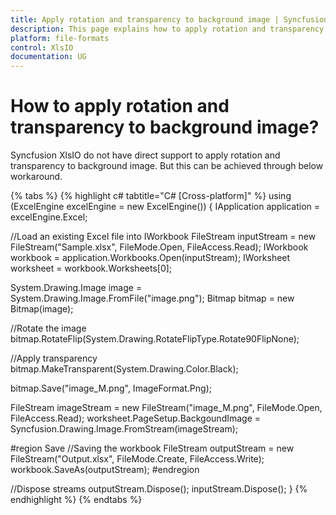 ```yaml
---
title: Apply rotation and transparency to background image | Syncfusion
description: This page explains how to apply rotation and transparency to background image using Syncfusion .NET Excel library (XlsIO).
platform: file-formats
control: XlsIO
documentation: UG
---
```


# How to apply rotation and transparency to background image?

Syncfusion XlsIO do not have direct support to apply rotation and transparency to background image. But this can be achieved through below workaround.

{% tabs %}
{% highlight c# tabtitle="C# [Cross-platform]" %}
using (ExcelEngine excelEngine = new ExcelEngine())
{
  IApplication application = excelEngine.Excel;

  //Load an existing Excel file into IWorkbook
  FileStream inputStream = new FileStream("Sample.xlsx", FileMode.Open, FileAccess.Read);
  IWorkbook workbook = application.Workbooks.Open(inputStream);
  IWorksheet worksheet = workbook.Worksheets[0];

  System.Drawing.Image image = System.Drawing.Image.FromFile("image.png");
  Bitmap bitmap = new Bitmap(image);

  //Rotate the image
  bitmap.RotateFlip(System.Drawing.RotateFlipType.Rotate90FlipNone);

  //Apply transparency
  bitmap.MakeTransparent(System.Drawing.Color.Black);

  bitmap.Save("image_M.png", ImageFormat.Png);

  FileStream imageStream = new FileStream("image_M.png", FileMode.Open, FileAccess.Read);
  worksheet.PageSetup.BackgoundImage = Syncfusion.Drawing.Image.FromStream(imageStream);

  #region Save
  //Saving the workbook
  FileStream outputStream = new FileStream("Output.xlsx", FileMode.Create, FileAccess.Write);
  workbook.SaveAs(outputStream);
  #endregion

  //Dispose streams
  outputStream.Dispose();
  inputStream.Dispose();
}
{% endhighlight %}
{% endtabs %}
